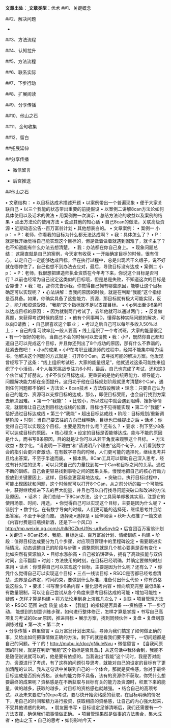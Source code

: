 **文章出处**：[ ](http://mp.weixin.qq.com/s/oFV5jnQGuaK4khE_SSLLzg)
**文章类型**：优术
##1、关键概念


##2、解决问题

- 


##3、方法流程



##4、认知拉升


##5、方法流程


##6、联系实际

##7、下步行动

##8、扩展阅读

##9、分享传播

##10、他山之石

##11、金句收集

##12、留白



##拓展延伸

##分享传播


- 微信留言

-	后宫推送

##他山之石

•	文章结构：
•	以目标达成术描述开题
•	以案例带出一个普遍现象
•	便于大家关联自己
•	以三个我能的状态带出重要的前提假设
•	以案例二讲解8can方法论如何具体使用以及话术的做法
•	用案例做一次演示
•	总结方法论的收益以及案例的结果
•	点出方法论的使用方法
•	说点其他的知心话
•	自己8can的做法，关联高级资源
•	近期动态公告--百万富翁计划
•	其他想表白的。
•	文章案例：
•	案例一 小p：
•	P：老师，你看我的目标为什么都无法达成啊？
•	我：具体怎么了？
•	P：就是我开始觉得自己能实现这个目标的，但是做着做着就遇到困难了，就卡主了？也不知道能有什么办法去想清楚。
•	我：办法都在你自己身上。
•	现象问题总结：
这简直就是自己的案例，今天定有收获
•	一开始确定目标的时候，很有信心，认定自己一定能够达成目标。但在执行过程中，总是出现若干幺蛾子，说不好就在哪停住了，自己也想不到办法去应对，最后，导致目标没有达成
•	案例二 小p：
•	P：老师，我很想把建造师执业资质在今年考下来，你说这个目标是否可行？以前也经常为自己设定这类似的目标哦，但是总是失败，不知道这次的目标是否靠谱？
•	我：嗯，那你先告诉我，你觉得自己拥有哪些原因，能够让这个目标确定可以实现呢？
•	心法讲解：当我问原因的时候，就是在判断“我能”这个指标是否具备。如果，你确实具备了这些能力、资源，那目标就有极大可能实现，反之，能力和资源受限，“我能”这个指标就不足以支撑目标。
•	小p列出至少8条可以达成目标的原因：
•	因为就剩两门考试了，去年他就可以通过两门；
•	反复做真题，来获得考试时候的感觉；
•	他有个同事叫D，懂得各种实际问题的解决，可以向D请教；
•	自己很喜欢这个职业；
•	考过之后自己可以每年多收入50%以上；
•	自己的复习效率比一般人要高
•	线上组织了一个考试班，大家的能量很足
•	有一个很好的老师，当自己不会的时候可以去请教
•	我：小P，既然你自己都知道自己可以完成这个目标，并且你还列出了8个成功的原因，那有什么不靠谱的，赶紧去做吧！
•	小p的成果
•	小P在考职业建造师的过程中，经常不能集中精力读书，他解决这个问题的方式就是：打开8个Can，去寻找可能的解决方案。他发现曾经写下了这条：“线上组织考试班，大家的能量很足”，他就通过这条可能性来组织了个小活动，4个人每天挑战专注力6小时，最后，自己也完成了考试，还和这3个伙伴成了好朋友。小P不仅仅目标达成，更重要的是他的统筹能力、领导能力、问题解决能力都在全面提升。这归功于他在目标规划阶段就思考清楚8个Can，遇到任何问题都不怕啦
•	方法论
•	8can技术
•	方法假设解读
•	理念：只要自己认为自己的能力、资源可以支撑目标的达成，那么，即便目标受阻，也会自行找到方案去解决困难。
•	第一个“我能”：
•	比较小，所以过程中就会遇到阻碍、挫折等情况，就很难让自己达到目标达成线的位置，目标也不见得能实现
•	第二个“我能”
•	恰好通过目标达成线
•	第三个“我能”
•	超出目标达成线
•	阶段：目标规划/重新调整阶段
•	时刻：当自己要去往的方向已经明确，目标也已经提出之后
•	话术：你觉得自己可以实现这个目标，主要是因为什么呢？还有么？
•	要求：列下至少8条可以达成目标的原因。
•	核心理念
•	设定的目标是否能够达成，能与不能的原因是什么，而书写8条原因，目的就是让你可以从若干角度来观察这个目标。
•	方法收益
•	数字化。“请说明一下理由”和“请说明八个理由”这两个句子，人们看到数字会的指引会更兴奋激动，在有数字导向的时候，人们更可能的选择死，继续思考并且给出答案，不至于半途而废。
•	抓本质。8Can工具可以帮助自己深入思考，经过有针对性的思考，可以只凭自己的力量找到每一个Can和目标之间的关系。通过不断的训练，自己会更容易找到事物之间的因果关系，慢慢地把自己的核心行动力投放到关键要因上，这样，目标会更容易地达成。
•	突破口。执行目标过程中，可能出现困扰和问题，这个时候就可以打开8个Can，从之前分析的每一个可能性中，获得继续推进下去的巨大能量，并且也可以自行找寻问题突破口和改进的方法及原因。
•	话术：
我们总结一下8Can方法，这个工具简单却极其实用，注意它的使用场景、时间、用途，
•	你觉得自己可以实现这个目标，主要是因为什么呢？
•	错别字
•	数字化。在有数字导向的时候，人们更可能的选择死，继续思考并且给出答案，不至于半途而废。 选择死=选择是
•	延伸阅读
•	秋叶大叔推了一篇文章《内容付费是旧瓶换新酒，还是下一个风口》
•	http://mp.weixin.qq.com/s/hlkRCZkeUf9s-ur6w5nyhQ
•	后宫团百万富翁计划
•	关键词
•	8Can技术、我能、目标达成、百万富翁计划、情绪训练
•	构建
•	阶段：值得目标达成要分为几个步骤，对应项目管理中的里程碑设定
•	需要跟进实际情况，动态调整自己的阶段与步骤
•	调整原则就是几个核心要素是否有变化
•	比如突然有资源加入
•	目标水涨船高
•	自己被馅饼砸头，拥有了高效技能与双倍时间，金币翻翻
•	时刻：方法使用的时刻，在目标已经明确，并确定要做的时刻来用
•	话术：你觉得自己可以实现这个目标，主要是因为什么呢？还有么？
•	你凭什么觉得自己可以实现这个目标
•	三点一线谈目标
•	RSQC是否都已经考虑清楚，边界是否界定，时间约束，要做到什么标准，准备付出什么代价
•	你有资格说这些么？
•	要求：书写至少8条内容
•	量化思考内容
•	倾向填充完整 最低8条
•	有数量限制，可以让自己尝试从各个角度来思考目标达成的可能
•	增加可能性
•	疑惑
•	怎样才算是构建
•	将方法论用到身上演练几次么？
•	关联
•	项目管理方法论
•	RSQC 范围 进度 质量 成本
•	【我能】的指标是否具备 ---资格感
•	下一步行动，
能想到的刻意训练步骤，如何进行整体修正，怎样才算是掌握
•	书写自己高项复习考试的8can原因，推进目标
•	展示方案，找到同频伙伴
•	复盘
•	复盘刻意训练过程
•	第一次
•	第二次
•	
•	分享传播
•	群里留言
•	百万富翁计划出来后，导师为我们搞定了如何做正确的事，又给出如何把事情做正确的方法，剩下的就是看我们要不要干，一切问题都是自己的问题。干丫的！http://mubu.io/doc/gNiuIeNvu
•	微信留言
•	【当我问原因的时候，就是在判断“我能”这个指标是否具备。】从这句话中我体会到，我能不是随便说说就可以的，他是要有依据的。当我说出“我能”这个词时，我是否对能力、资源进行了考虑，有了这样的问题引导思考，就能对自己的设定的目标有了更加清醒的认识。我从这句话中关联到自己的一个体会，那就是资格感，你对于最终目标达成是否拥有资格，该有的能力你不具备，该有的资源你不获取，你凭什么想要最终的成果呢？资格感是在不断获取与目标有关的能力及资源时，积累下来的能量，做的越多，获取的越多，对目标的资格感也就越强。
•	结合自己的高项考试，以及未来要进行的cpa考试，要尽快开始资格感的获取，在目标明确的情况下，用自己的时间和精力进行投资，获取相应的资格感，让自己的内心强大起来，不受其他诱惑的影响。
•	朋友圈书写
•	目标设定足够清晰后，我们还需要有一个方法支撑，确保我们把事情做正确。
•	项目管理果然是做事的方法集合，集大成者
•	他山之玉
•	自己的思考
•	如何影响今天
•	
